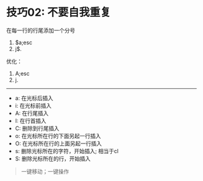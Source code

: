 # 技巧02: 不要自我重复

在每一行的行尾添加一个分号

1. $a;esc 
2. j$.

优化：

1. A;esc
2. j.




------



* a: 在光标后插入
* i: 在光标前插入
* A: 在行尾插入
* I: 在行首插入
* C: 删除到行尾插入
* o: 在光标所在行的下面另起一行插入
* O: 在光标所在行的上面另起一行插入
* s: 删除光标所在的字符，开始插入; 相当于cl
* S: 删除光标所在的行，开始插入


> 一键移动；一键操作












